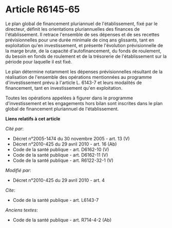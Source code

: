 # Article R6145-65

Le plan global de financement pluriannuel de l'établissement, fixé par le directeur, définit les orientations pluriannuelles
des finances de l'établissement. Il retrace l'ensemble de ses dépenses et de ses recettes prévisionnelles pour une durée
minimale de cinq ans glissants, tant en exploitation qu'en investissement, et présente l'évolution prévisionnelle de la marge
brute, de la capacité d'autofinancement, du fonds de roulement, du besoin en fonds de roulement et de la trésorerie de
l'établissement sur la période pour laquelle il est fixé. 

Le plan détermine notamment les dépenses prévisionnelles résultant de la réalisation de l'ensemble des opérations mentionnées
au programme d'investissement prévu à l'article L. 6143-7 et leurs modalités de financement, tant en investissement qu'en
exploitation. 

Toutes les opérations appelées à figurer dans le programme d'investissement et les engagements hors bilan sont inscrites dans
le plan global de financement pluriannuel de l'établissement.

**Liens relatifs à cet article**

_Cité par_:

  - Décret n°2005-1474 du 30 novembre 2005 - art. 13 (V)
  - Décret n°2010-425 du 29 avril 2010 - art. 16 (Ab)
  - Code de la santé publique - art. D6162-10 (V)
  - Code de la santé publique - art. D6162-11 (V)
  - Code de la santé publique - art. R6122-32-1 (V)

_Modifié par_:

  - Décret n°2010-425 du 29 avril 2010 - art. 4

_Cite_:

  - Code de la santé publique - art. L6143-7

_Anciens textes_:

  - Code de la santé publique - art. R714-4-2 (Ab)
